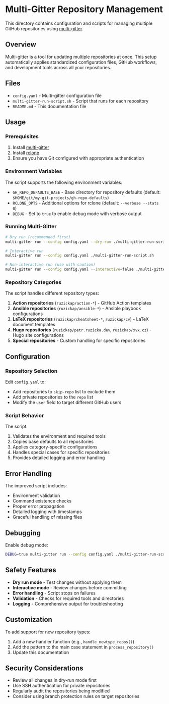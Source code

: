 # Multi-Gitter Repository Management

This directory contains configuration and scripts for managing multiple GitHub
repositories using [multi-gitter](https://github.com/lindell/multi-gitter).

## Overview

Multi-gitter is a tool for updating multiple repositories at once. This setup
automatically applies standardized configuration files, GitHub workflows, and
development tools across all your repositories.

## Files

- `config.yaml` - Multi-gitter configuration file
- `multi-gitter-run-script.sh` - Script that runs for each repository
- `README.md` - This documentation file

## Usage

### Prerequisites

1. Install [multi-gitter](https://github.com/lindell/multi-gitter)
2. Install [rclone](https://rclone.org/)
3. Ensure you have Git configured with appropriate authentication

### Environment Variables

The script supports the following environment variables:

- `GH_REPO_DEFAULTS_BASE` - Base directory for repository defaults
  (default: `$HOME/git/my-git-projects/gh-repo-defaults`)
- `RCLONE_OPTS` - Additional options for rclone
  (default: `--verbose --stats 0`)
- `DEBUG` - Set to `true` to enable debug mode with verbose output

### Running Multi-Gitter

```bash
# Dry run (recommended first)
multi-gitter run --config config.yaml --dry-run ./multi-gitter-run-script.sh

# Interactive run
multi-gitter run --config config.yaml ./multi-gitter-run-script.sh

# Non-interactive run (use with caution)
multi-gitter run --config config.yaml --interactive=false ./multi-gitter-run-script.sh
```

### Repository Categories

The script handles different repository types:

1. **Action repositories** (`ruzickap/action-*`) - GitHub Action templates
2. **Ansible repositories** (`ruzickap/ansible-*`) - Ansible playbook
   configurations
3. **LaTeX repositories** (`ruzickap/cheatsheet-*`, `ruzickap/cv`) - LaTeX
   document templates
4. **Hugo repositories** (`ruzickap/petr.ruzicka.dev`, `ruzickap/xvx.cz`) -
   Hugo site configurations
5. **Special repositories** - Custom handling for specific repositories

## Configuration

### Repository Selection

Edit `config.yaml` to:

- Add repositories to `skip-repo` list to exclude them
- Add private repositories to the `repo` list
- Modify the `user` field to target different GitHub users

### Script Behavior

The script:

1. Validates the environment and required tools
2. Copies base defaults to all repositories
3. Applies category-specific configurations
4. Handles special cases for specific repositories
5. Provides detailed logging and error handling

## Error Handling

The improved script includes:

- Environment validation
- Command existence checks
- Proper error propagation
- Detailed logging with timestamps
- Graceful handling of missing files

## Debugging

Enable debug mode:

```bash
DEBUG=true multi-gitter run --config config.yaml ./multi-gitter-run-script.sh
```

## Safety Features

- **Dry run mode** - Test changes without applying them
- **Interactive mode** - Review changes before committing
- **Error handling** - Script stops on failures
- **Validation** - Checks for required tools and directories
- **Logging** - Comprehensive output for troubleshooting

## Customization

To add support for new repository types:

1. Add a new handler function (e.g., `handle_newtype_repos()`)
2. Add the pattern to the main case statement in `process_repository()`
3. Update this documentation

## Security Considerations

- Review all changes in dry-run mode first
- Use SSH authentication for private repositories
- Regularly audit the repositories being modified
- Consider using branch protection rules on target repositories
